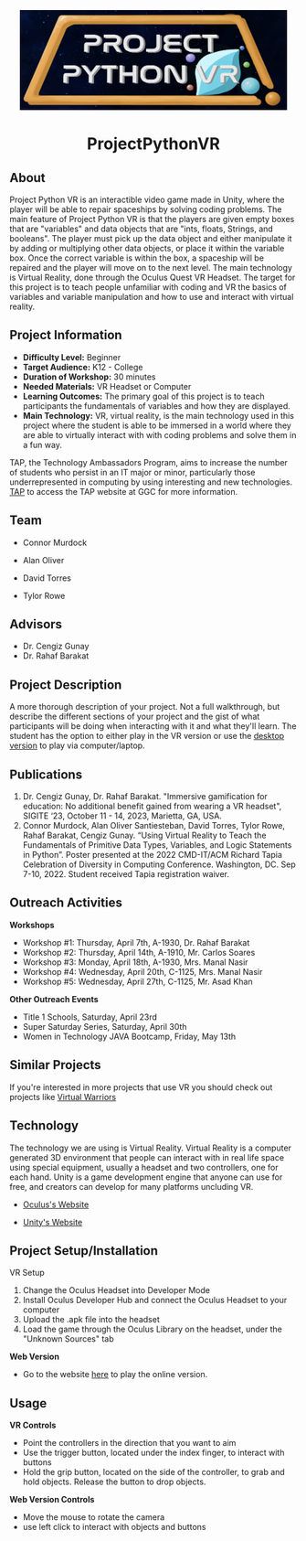 <p align="center">
  <img alt="ProjectPythonVR Logo" src="Media/PPVRLogo.png" width="" height="175" />
  <h1 align="center">ProjectPythonVR</h1>
</p>

## About
  Project Python VR is an interactible video game made in Unity, where the player will be able to repair spaceships by solving coding problems. The main feature of Project Python VR is that the players are given empty boxes that are "variables" and data objects that are "ints, floats, Strings, and booleans". The player must pick up the data object and either manipulate it by adding or multiplying other data objects, or place it within the variable box. Once the correct variable is within the box, a spaceship will be repaired and the player will move on to the next level. The main technology is Virtual Reality, done through the Oculus Quest VR Headset. The target for this project is to teach people unfamiliar with coding and VR the basics of variables and variable manipulation and how to use and interact with virtual reality.
  
  
## Project Information

* <b>Difficulty Level:</b> Beginner
* <b>Target Audience:</b> K12 - College
* <b>Duration of Workshop:</b> 30 minutes
* <b>Needed Materials:</b> VR Headset or Computer
* <b>Learning Outcomes:</b> The primary goal of this project is to teach participants the fundamentals of variables and how they are displayed.
* <b>Main Technology:</b> VR, virtual reality, is the main technology used in this project where the student is able to be immersed in a world where they are able to virtually interact with with coding problems and solve them in a fun way.


TAP, the Technology Ambassadors Program, aims to increase the number of students who persist in an IT major or minor, particularly those underrepresented in computing by using interesting and new technologies. [TAP]([https://www.ggc.edu/academics/schools/school-of-science-and-technology/research-internships-service-learning/technology-ambassador-program/](https://www.ggc.edu/academics/school-of-science-and-technology/research-internships-service-learning/technology-ambassador-program)) to access the TAP website at GGC for more information.
  

 



## Team
- Connor Murdock

- Alan Oliver

- David Torres

- Tylor Rowe

## Advisors
* Dr. Cengiz Gunay
* Dr. Rahaf Barakat

## Project Description
A more thorough description of your project. Not a full walkthrough, but describe the different sections of your project and the gist of what participants will be doing when interacting with it and what they'll learn. The student has the option to either play in the VR version or use the [desktop version](https://simmer.io/@ConnorMurdock/project-python-3d) to play via computer/laptop.

## Publications
1. Dr. Cengiz Gunay, Dr. Rahaf Barakat. "Immersive gamification for education: No additional benefit gained from wearing a VR headset", SIGITE ‘23, October 11 - 14,  2023, Marietta, GA, USA.
2. Connor Murdock, Alan Oliver Santiesteban, David Torres, Tylor Rowe, Rahaf Barakat, Cengiz Gunay. “Using Virtual Reality to Teach the Fundamentals of Primitive Data Types, Variables, and Logic Statements in Python”. Poster presented at the 2022 CMD-IT/ACM Richard Tapia Celebration of Diversity in Computing Conference. Washington, DC. Sep 7-10, 2022. Student received Tapia registration waiver.

## Outreach Activities
**Workshops**
  - Workshop #1: Thursday, April 7th, A-1930, Dr. Rahaf Barakat
  - Workshop #2: Thursday, April 14th, A-1910, Mr. Carlos Soares
  - Workshop #3: Monday, April 18th, A-1930, Mrs. Manal Nasir
  - Workshop #4: Wednesday, April 20th, C-1125, Mrs. Manal Nasir
  - Workshop #5: Wednesday, April 27th, C-1125, Mr. Asad Khan
  
**Other Outreach Events**
  - Title 1 Schools, Saturday, April 23rd
  - Super Saturday Series, Saturday, April 30th
  - Women in Technology JAVA Bootcamp, Friday, May 13th

## Similar Projects
If you're interested in more projects that use VR you should check out projects like [Virtual Warriors](https://github.com/TAP-GGC/VirtualWarriors)

## Technology
  The technology we are using is Virtual Reality. Virtual Reality is a computer generated 3D environment that people can interact with in real life space using special equipment, usually a headset and two controllers, one for each hand. Unity is a game development engine that anyone can use for free, and creators can develop for many platforms uncluding VR.

- [Oculus's Website](https://www.meta.com/quest/)

- [Unity's Website](https://unity.com/)


## Project Setup/Installation
VR Setup
  1. Change the Oculus Headset into Developer Mode
  2. Install Oculus Developer Hub and connect the Oculus Headset to your computer
  3. Upload the .apk file into the headset
  4. Load the game through the Oculus Library on the headset, under the "Unknown Sources" tab

**Web Version**

  - Go to the website [here](https://simmer.io/@ConnorMurdock/project-python-3d) to play the online version.

## Usage
**VR Controls**

  - Point the controllers in the direction that you want to aim
  - Use the trigger button, located under the index finger, to interact with buttons
  - Hold the grip button, located on the side of the controller, to grab and hold objects. Release the button to drop objects.
  
**Web Version Controls**

  - Move the mouse to rotate the camera
  - use left click to interact with objects and buttons

